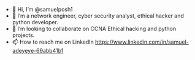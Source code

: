 - 👋 Hi, I’m @samuelposh1
- 👀 I’m a network engineer, cyber security analyst, ethical hacker and python developer.
- 💞️ I’m looking to collaborate on CCNA Ethical hacking and python projects. 
- 📫 How to reach me  on LinkedIn https://www.linkedin.com/in/samuel-adeyeye-69abb41b1

<!---
My Python projects is a ✨ special ✨ repository because its `README.md` (this file) appears on your GitHub profile.
You can click the Preview link to take a look at your changes.
--->
